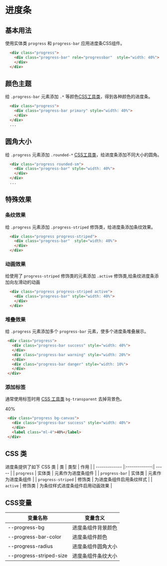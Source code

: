 # 进度条

## 基本用法

使用实体类 `progress` 和 `progress-bar` 应用进度条CSS组件。

<Example>
   <div class="progress">
     <div class="progress-bar" role="progressbar" style="width: 40%">
     </div>
   </div>
</Example>

```html
  <div class="progress">
    <div class="progress-bar" role="progressbar"  style="width: 40%">
    </div>
  </div>
```

## 颜色主题

给 `.progress-bar` 元素添加 `.*` 等颜色[CSS工具类](/utilities/style/utilities/solid)，得到各种颜色的进度条。

 <Example>
     <template v-for="item in array" >
       <div class="progress mb-5">
         <div :class="item" class="progress-bar" style="width: 40%">
         </div>
       </div>
     </template>
 </Example>

```html
  <div class="progress">
    <div class="progress-bar primary" style="width: 40%">
    </div>
  </div>
  ... 
```
## 圆角大小

给 `.progress` 元素添加 `.rounded-*` [CSS工具类](/utilities/borders/utilities/border-radius)，给进度条添加不同大小的圆角。

<Example>
   <div v-for="item in arrayRounded" :class="item" class="progress mb-5">
     <div class="progress-bar" style="width: 40%">
     </div>
   </div>
</Example>

```html
  <div class="progress rounded-sm">
    <div class="progress-bar" style="width: 40%">
    </div>
  </div>
  ...
```
## 特殊效果

### 条纹效果

给 `.progress` 元素添加 `.progress-striped` 修饰类，给进度条添加条纹效果。

<Example>
   <div class="progress progress-striped">
     <div class="progress-bar" style="width: 40%">
     </div>
   </div>
</Example>


 ```html
   <div class="progress progress-striped">
     <div class="progress-bar"  style="width: 40%">
     </div>
   </div>
 ```

###  动画效果

给使用了 `progress-striped` 修饰类的元素添加 `.active` 修饰类,给条纹进度条添加向左滑动的动画

<Example>
   <div class="progress progress-striped active">
     <div class="progress-bar" style="width: 40%">
     </div>
   </div>
</Example>

 ```html
   <div class="progress progress-striped active">
     <div class="progress-bar" style="width: 40%">
     </div>
   </div>
 ```

### 堆叠效果

给 `.progress` 元素添加多个 `progress-bar` 元素，使多个进度条堆叠展示。

<Example> 
 <div class="progress">
   <div class="progress-bar success" style="width: 40%">
   </div>
   <div class="progress-bar warning" style="width: 20%">
   </div>
   <div class="progress-bar danger" style="width: 10%">
   </div>
 </div>
</Example>

```html
 <div class="progress">
   <div class="progress-bar success" style="width: 40%">
   </div>
   <div class="progress-bar warning" style="width: 20%">
   </div>
   <div class="progress-bar danger" style="width: 10%">
   </div>
 </div>
```

### 添加标签

通常使用标签时用 [CSS 工具类](/utilities/backgrounds/utilities/index) `bg-transparent` 去掉背景色。

<Example> 
 <div class="progress bg-canvas">
   <div class="progress-bar success" style="width: 40%">
   </div>
   <label class="ml-4">40%</label>
 </div>
</Example>

```html
 <div class="progress bg-canvas">
   <div class="progress-bar success" style="width: 40%">
   </div>
   <label class="ml-4">40%</label>
 </div>
```

## CSS 类

进度条提供了如下 CSS 类
 | 类        | 类型           | 作用  |
 | ------------- |:-------------:| ----- |
 | `progress`          | 实体类 | 元素作为进度条组件 |
 | `progress-bar`      | 实体类 | 元素作为进度条组件 |
 | `progress-striped`  | 修饰类 | 为进度条组件启用条纹样式 |
 | `active`            | 修饰类 | 为条纹样式进度条组件启用动画效果 |

## CSS变量
| 变量名称 | 变量含义 |
| -------- | -------- |
| --progress-bg           | 进度条组件背景颜色 |
| --progress-bar-color    | 进度条组件颜色     |
| --progress-radius       | 进度条组件圆角大小 |
| --progress-striped-size | 进度条组件条纹大小 |

 <script setup>
   const array = [
     "primary",
     "secondary",
     "success",
     "warning",
     "danger",
   ];
   const arrayRounded = [
     'rounded-sm',
     'rounded',
     'rounded-md',
     'rounded-lg',
     'rounded-xl',
     'rounded-full',
     'rounded-none',
     'circle',
   ]
</script>
